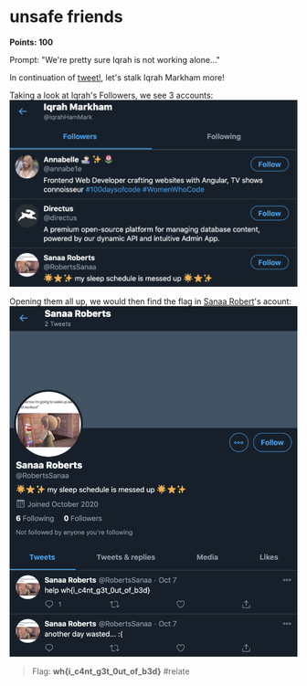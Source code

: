 # unsafe friends
**Points: 100**

Prompt: "We're pretty sure Iqrah is not working alone..."

In continuation of [tweet!](https://github.com/iPhantasmic/writeups/tree/main/Whitehats%202020%20Social%20Night/OSINT/tweet!), let's stalk Iqrah Markham more!

Taking a look at Iqrah's Followers, we see 3 accounts:
![Followers:](follower.png)

Opening them all up, we would then find the flag in [Sanaa Robert](https://twitter.com/RobertsSanaa)'s acount:
![Flag](flag.png)

>Flag: **wh{i_c4nt_g3t_0ut_of_b3d}**
#relate
